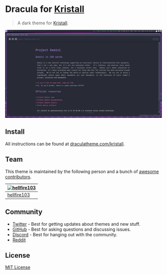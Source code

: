 # Dracula for [Kristall](https://kristall.random-projects.net/)

> A dark theme for [Kristall](https://kristall.random-projects.net/).

![Screenshot](./screenshot.png)

## Install

All instructions can be found at [draculatheme.com/kristall](https://draculatheme.com/kristall).

## Team

This theme is maintained by the following person and a bunch of [awesome contributors](https://github.com/dracula/kristall/graphs/contributors).

| [![hellfire103](https://github.com/hellfire103.png?size=100)](https://github.com/hellfire103) |
| --------------------------------------------------------------------------------------------- |
| [hellfire103](https://github.com/hellfire103)                                                 |

## Community

- [Twitter](https://twitter.com/draculatheme) - Best for getting updates about themes and new stuff.
- [GitHub](https://github.com/dracula/dracula-theme/discussions) - Best for asking questions and discussing issues.
- [Discord](https://draculatheme.com/discord-invite) - Best for hanging out with the community.
- [Reddit](https://www.reddit.com/r/draculatheme)

## License

[MIT License](./LICENSE)
